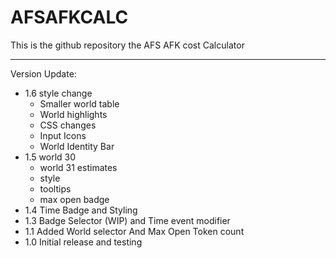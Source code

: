 AFSAFKCALC
===================


This is the github repository the AFS AFK cost Calculator

----------

Version Update:
- 1.6 style change
  - Smaller world table
  - World highlights
  - CSS changes
  - Input Icons
  - World Identity Bar
- 1.5 world 30
  - world 31 estimates
  - style
  - tooltips
  - max open badge
- 1.4 Time Badge and Styling
- 1.3 Badge Selector (WIP) and Time event modifier
- 1.1 Added World selector And Max Open Token count
- 1.0 Initial release and testing
